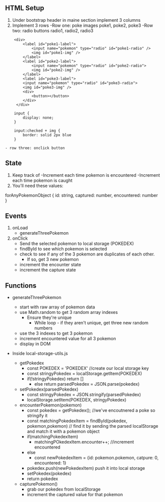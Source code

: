 ## HTML Setup
1) Under bootstrap header in maine section implement 3 columns
2) Implement 3 rows
    -Row one: poke images poke1, poke2, poke3
    -Row two: radio buttons radio1, radio2, radio3

```
    <div>
        <label id="poke1-label">
            <input name="pokemon" type="radio" id="poke1-radio" />
            <img id="poke1-img" />
        </label>
        <label id="poke2-label">
            <input name="pokemon" type="radio" id="poke2-radio">
            <img id="poke2-img" />
        </label>
        <label id="poke3-label">
        <input name="pokemon" type="radio" id="poke3-radio">
        <img id="poke3-img" />
        <div>
            <button></button>
        </div>
     </div>
```

```
    input {
        display: none;
    }

    input:checked + img {
        border: solid 2px blue
    }
```
    - row three: onclick button


## State
1) Keep track of
    -Increment each time pokemon is encountered
    -Increment each time pokemon is caught
2) You'll need these values:

forAnyPokemonObject {
    id: string,
    captured: number, 
    encountered: number
}

## Events
1) onLoad
    - generateThreePokemon
2) onClick
    - Send the selected pokemon to local storage (POKEDEX)
    - findById to see which pokemon is selected
    - check to see if any of the 3 pokemon are duplicates of each other.
        - If so, get 3 new pokemon
    - increment the encounter state
    - increment the capture state

## Functions
- generateThreePokemon
    - start with raw array of pokemon data
    - use Math.random to get 3 random array indexes
        - Ensure they're unique
            - While loop - if they aren't unique, get three new random numbers
    - use the 3 indexes to get 3 pokemon
    - increment encountered value for all 3 pokemon
    - display in DOM

- Inside local-storage-utils.js
    - getPokedex
        - const POKEDEX = 'POKEDEX' //create our local storage key
        - const stringyPokedex = localStorage.getItem(POKEDEX)
        - if(!stringyPokedex) return []
            - else return parsedPokedex = JSON.parse(pokedex)
    - setPokedex(parsedPokedex)
        - const stringyPokedex = JSON.stringify(parsedPokedex)
        - localStorage.setItem(POKEDEX, stringyPokedex)
    - encounterPokemon(pokemon)
        - const pokedex = getPokedex(); //we've encoutnered a poke so stringify it
        - const matchingPokedexItem = findById(pokedex, pokemon,pokemon) // find it by sending the parsed localStorage and match it with a pokemon object
        - if(matchingPokedexItem)
            - matchingPOkedexItem.encounter++; //increment encountered
        - else
            - const newPokedexItem = {id: pokemon.pokemon, catpure: 0, encountered: 1}
        - pokedex.push(newPokedexItem) push it into local storage
        - setPokedex(pokedex)
        - return pokedex
    - capturePokemon()
        - grab our pokedex from localStorage
        - increment the captured value for that pokemon